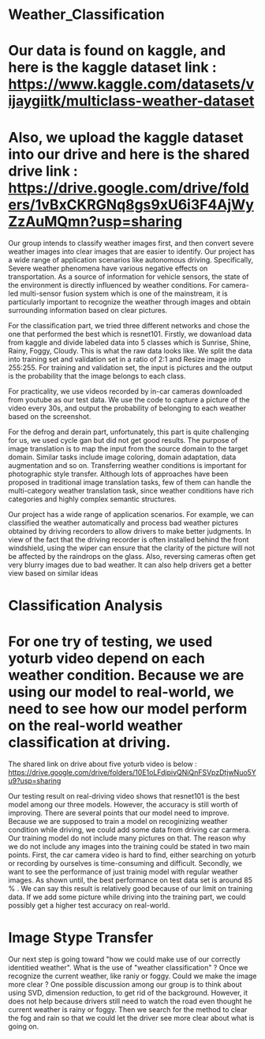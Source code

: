 # Weather_Classification

# Our data is found on kaggle, and here is the kaggle dataset link : https://www.kaggle.com/datasets/vijaygiitk/multiclass-weather-dataset
# Also, we upload the kaggle dataset into our drive and here is the shared drive link : https://drive.google.com/drive/folders/1vBxCKRGNq8gs9xU6i3F4AjWyZzAuMQmn?usp=sharing



Our group intends to classify weather images first, and then convert severe weather images into clear images that are easier to identify. Our project has a wide range of application scenarios like autonomous driving. Specifically, Severe weather phenomena have various negative effects on transportation. As a source of information for vehicle sensors, the state of the environment is directly influenced by weather conditions. For camera-led multi-sensor fusion system which is one of the mainstream, it is particularly important to recognize the weather through images and obtain surrounding information based on clear pictures.

For the classification part, we tried three different networks and chose the one that performed the best which is resnet101. Firstly, we dowanload data from kaggle and divide labeled data into 5 classes which is Sunrise, Shine, Rainy, Foggy, Cloudy. This is what the raw data looks like. We split the data into training set and validation set in a ratio of 2:1 and Resize image into 255:255. For training and validation set, the input is pictures and the output is the probability that the image belongs to each class.

For practicality, we use videos recorded by in-car cameras downloaded from youtube as our test data. We use the code to capture a picture of the video every 30s, and output the probability of belonging to each weather based on the screenshot.

For the defrog and derain part, unfortunately, this part is quite challenging for us, we used cycle gan but did not get good results.
The purpose of image translation is to map the input from the source domain to the target domain. Similar tasks include image coloring, domain adaptation, data augmentation and so on. Transferring weather conditions is important for photographic style transfer. Although lots of approaches have been proposed in traditional image translation tasks, few of them can handle the multi-category weather translation task, since weather conditions have rich categories and highly complex semantic structures.

Our project has a wide range of application scenarios. For example, we can classified the weather automatically and process bad weather pictures obtained by driving recorders to allow drivers to make better judgments. In view of the fact that the driving recorder is often installed behind the front windshield, using the wiper can ensure that the clarity of the picture will not be affected by the raindrops on the glass. Also, reversing cameras often get very blurry images due to bad weather. It can also help drivers get a better view based on similar ideas

# Classification Analysis

# For one try of testing, we used yoturb video depend on each weather condition. Because we are using our model to real-world, we need to see how our model perform on the real-world weather classification at driving.
The shared link on drive about five yoturb video is below : https://drive.google.com/drive/folders/10E1oLFdjpivQNiQnFSVpzDtjwNuo5Yu9?usp=sharing

Our testing result on real-driving video shows that resnet101 is the best model among our three models. However, the accuracy is still worth of improving. There are several points that our model need to improve.
Because we are supposed to train a model on recoginizing weather condition while driving, we could add some data from driving car carmera. Our training model do not include many pictures on that. The reason why we do not include any images into the training could be stated in two main points. First, the car camera video is hard to find, either searching on yoturb or recording by ourselves is time-consuming and difficult. Secondly, we want to see the performance of just trainig model with regular weather images. As shown until, the best performance on test data set is around 85 % . We can say this result is relatively good because of our limit on training data. If we add some picture while driving into the training part, we could possibly get a higher test accuracy on real-world.

# Image Stype Transfer
Our next step is going toward "how we could make use of our correctly identitied weather". What is the use of "weather classification" ? Once we recognize the current weather, like raniy or foggy. Could we make the image more clear ? One possible discussion among our group is to think about using SVD, dimension reduction, to get rid of the background. However, it does not help because drivers still need to watch the road even thought he current weather is rainy or foggy. Then we search for the method to clear the fog and rain so that we could let the driver see more clear about what is going on.

